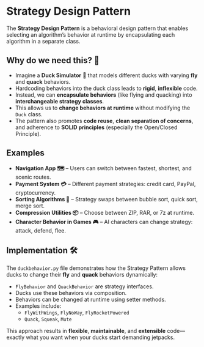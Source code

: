 # Strategy Design Pattern

The **Strategy Design Pattern** is a behavioral design pattern that enables selecting an algorithm’s behavior at runtime by encapsulating each algorithm in a separate class.

## Why do we need this? 🤔
- Imagine a **Duck Simulator** 🦆 that models different ducks with varying **fly** and **quack** behaviors.
- Hardcoding behaviors into the duck class leads to **rigid**, **inflexible** code.
- Instead, we can **encapsulate behaviors** (like flying and quacking) into **interchangeable strategy classes**.
- This allows us to **change behaviors at runtime** without modifying the `Duck` class.
- The pattern also promotes **code reuse**, **clean separation of concerns**, and adherence to **SOLID principles** (especially the Open/Closed Principle).

## Examples 
- **Navigation App 🗺️** – Users can switch between fastest, shortest, and scenic routes.
- **Payment System 💳** – Different payment strategies: credit card, PayPal, cryptocurrency.
- **Sorting Algorithms 🔢** – Strategy swaps between bubble sort, quick sort, merge sort.
- **Compression Utilities 📦** – Choose between ZIP, RAR, or 7z at runtime.
- **Character Behavior in Games 🎮** – AI characters can change strategy: attack, defend, flee.

## Implementation 🛠️
The `duckbehavior.py` file demonstrates how the Strategy Pattern allows ducks to change their **fly** and **quack** behaviors dynamically:
- `FlyBehavior` and `QuackBehavior` are strategy interfaces.
- Ducks use these behaviors via composition.
- Behaviors can be changed at runtime using setter methods.
- Examples include:
  - `FlyWithWings`, `FlyNoWay`, `FlyRocketPowered`
  - `Quack`, `Squeak`, `Mute`

This approach results in **flexible**, **maintainable**, and **extensible** code—exactly what you want when your ducks start demanding jetpacks.
